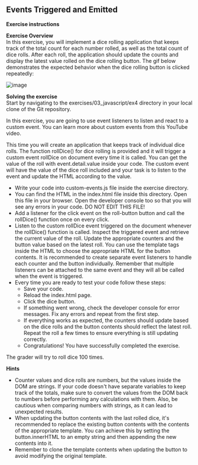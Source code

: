 ## Events Triggered and Emitted

**Exercise instructions**

**Exercise Overview**  
In this exercise, you will implement a dice rolling application that keeps track of the total count for each number rolled, as well as the total count of dice rolls. After each roll, the application should update the counts and display the latest value rolled on the dice rolling button. The gif below demonstrates the expected behavior when the dice rolling button is clicked repeatedly:

![image](https://github.com/user-attachments/assets/f654b7a8-9397-40aa-ba7f-e1362b648c43)



**Solving the exercise**  
Start by navigating to the exercises/03_javascript/ex4 directory in your local clone of the Git repository.

In this exercise, you are going to use event listeners to listen and react to a custom event. You can learn more about custom events from this YouTube video.

This time you will create an application that keeps track of individual dice rolls. The function rollDice() for dice rolling is provided and it will trigger a custom event rollDice on document every time it is called. You can get the value of the roll with event.detail.value inside your code. The custom event will have the value of the dice roll included and your task is to listen to the event and update the HTML according to the value.

  - Write your code into custom-events.js file inside the exercise directory.
  - You can find the HTML in the index.html file inside this directory. Open this file in your browser. Open the developer console too so that you will see any errors in your code. DO NOT EDIT THIS FILE!
  - Add a listener for the click event on the roll-button button and call the rollDice() function once on every click.
  - Listen to the custom rollDice event triggered on the document whenever the rollDice() function is called. Inspect the triggered event and retrieve the current value of the roll. Update the appropriate counters and the button value based on the latest roll. You can use the template tags inside the HTML to choose the appropriate HTML for the button contents. It is recommended to create separate event listeners to handle each counter and the button individually. Remember that multiple listeners can be attached to the same event and they will all be called when the event is triggered.
  - Every time you are ready to test your code follow these steps:
      - Save your code.
      - Reload the index.html page.
      - Click the dice button.
      - If something went wrong, check the developer console for error messages. Fix any errors and repeat from the first step.
      - If everything works as expected, the counters should update based on the dice rolls and the button contents should reflect the latest roll. Repeat the roll a few times to ensure everything is still updating correctly.
      - Congratulations! You have successfully completed the exercise.

The grader will try to roll dice 100 times.


**Hints**  
  - Counter values and dice rolls are numbers, but the values inside the DOM are strings. If your code doesn't have separate variables to keep track of the totals, make sure to convert the values from the DOM back to numbers before performing any calculations with them. Also, be cautious when comparing numbers with strings, as it can lead to unexpected results.
  - When updating the button contents with the last rolled dice, it's recommended to replace the existing button contents with the contents of the appropriate template. You can achieve this by setting the button.innerHTML to an empty string and then appending the new contents into it.
  - Remember to clone the template contents when updating the button to avoid modifying the original template.
